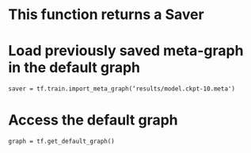 


# This function returns a Saver
# Load previously saved meta-graph in the default graph
```
saver = tf.train.import_meta_graph(‘results/model.ckpt-10.meta')
```
# Access the default graph
```
graph = tf.get_default_graph()
```
